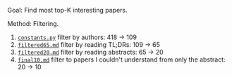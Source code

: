 Goal: Find most top-K interesting papers.

Method: Filtering.

1) [`constants.py`](constants.py) filter by authors: 418 -> 109
2) [`filtered65.md`](filtered65.md) filter by reading TL;DRs: 109 -> 65
3) [`filtered20.md`](filtered20.md) filter by reading abstracts: 65 -> 20
4) [`final10.md`](final10.md) filter to papers I couldn't understand from only the abstract: 20 -> 10
